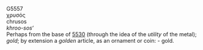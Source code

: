 G5557  
χρυσός  
chrusos  
*khroo-sos‘*  
Perhaps from the base of [5530](g5530) (through the idea of the
*utility* of the metal); *gold*; by extension a *golden* article, as an
ornament or coin: - gold.  
